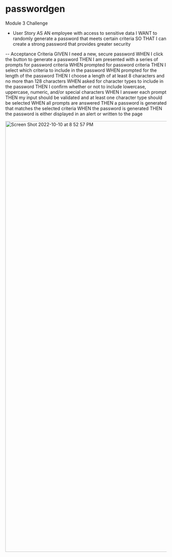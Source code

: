 # passwordgen
Module 3 Challenge

- User Story 
AS AN employee with access to sensitive data
I WANT to randomly generate a password that meets certain criteria
SO THAT I can create a strong password that provides greater security

-- Acceptance Criteria
GIVEN I need a new, secure password
WHEN I click the button to generate a password
THEN I am presented with a series of prompts for password criteria
WHEN prompted for password criteria
THEN I select which criteria to include in the password
WHEN prompted for the length of the password
THEN I choose a length of at least 8 characters and no more than 128 characters
WHEN asked for character types to include in the password
THEN I confirm whether or not to include lowercase, uppercase, numeric, and/or special characters
WHEN I answer each prompt
THEN my input should be validated and at least one character type should be selected
WHEN all prompts are answered
THEN a password is generated that matches the selected criteria
WHEN the password is generated
THEN the password is either displayed in an alert or written to the page

<img width="1344" alt="Screen Shot 2022-10-10 at 8 52 57 PM" src="https://user-images.githubusercontent.com/113868025/194994431-efaf5b57-4c66-4b1c-b4e5-d021143597ca.png">
